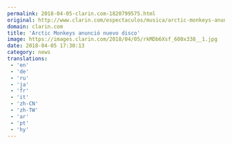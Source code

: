 ```yaml
---
permalink: 2018-04-05-clarin.com-1820799575.html
original: http://www.clarin.com/espectaculos/musica/arctic-monkeys-anuncio-nuevo-disco_0_B1DjDn7sf.html
domain: clarin.com
title: 'Arctic Monkeys anunció nuevo disco'
image: https://images.clarin.com/2018/04/05/rkMDb6Xsf_600x338__1.jpg
date: 2018-04-05 17:30:13
category: news
translations: 
 - 'en'
 - 'de'
 - 'ru'
 - 'ja'
 - 'fr'
 - 'it'
 - 'zh-CN'
 - 'zh-TW'
 - 'ar'
 - 'pt'
 - 'hy'
---
```


